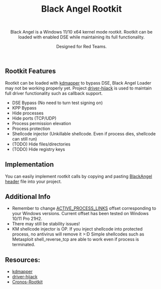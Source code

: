 <div align="center">
  <h1>Black Angel Rootkit</h1>
  <br/>

  <p>Black Angel is a Windows 11/10 x64 kernel mode rootkit. Rootkit can be loaded with enabled DSE while maintaining its full functionality.</p>
  <p>Designed for Red Teams.</p>
  <br />
</div>


## Rootkit Features
Rootkit can be loaded with [kdmapper](https://github.com/TheCruZ/kdmapper) to bypass DSE, Black Angel Loader may not be working properly yet. Project [driver-hijack](https://github.com/not-wlan/driver-hijack) is used to maintain full driver functionality such as callback support.
- DSE Bypass (No need to turn test signing on)
- KPP Bypass
- Hide processes
- Hide ports (TCP/UDP)
- Process permission elevation
- Process protection
- Shellcode injector (Unkillable shellcode. Even if process dies, shellcode can still run)
- (TODO) Hide files/directories
- (TODO) Hide registry keys

## Implementation
You can easily implement rootkit calls by copying and pasting [BlackAngel header](https://github.com/XaFF-XaFF/Black-Angel-Rootkit/blob/master/Black%20Angel%20Client/BlackAngel.hpp) file into your project.

## Additional Info
- Remember to change [ACTIVE_PROCESS_LINKS](https://github.com/XaFF-XaFF/Black-Angel-Rootkit/blob/f4a5c762ae864b7395a6a03b8d46fdeda6a8bb25/Black%20Angel%20Rootkit/rootkit.hpp#L7) offset corresponding to your Windows versions. Current offset has been tested on Windows 10/11 Pro 21H2.
- There may still be stability issues!
- KM shellcode injector is OP. If you inject shellcode into protected process, no antivirus will remove it >:D Simple shellcodes such as Metasploit shell_reverse_tcp are able to work even if process is terminated.

## Resources:
- [kdmapper](https://github.com/TheCruZ/kdmapper)
- [driver-hijack](https://github.com/not-wlan/driver-hijack)
- [Cronos-Rootkit](https://github.com/XaFF-XaFF/Cronos-Rootkit)
